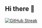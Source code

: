 ## Hi there 👋

[![GitHub Streak](https://github-readme-streak-stats.herokuapp.com?user=shanulabdin&theme=dark&exclude_days=Sat)](https://git.io/streak-stats)

<!--
**shanulabdin/shanulabdin** is a ✨ _special_ ✨ repository because its `README.md` (this file) appears on your GitHub profile.

Here are some ideas to get you started:

- 🔭 I’m currently working on ...
- 🌱 I’m currently learning ...
- 👯 I’m looking to collaborate on ...
- 🤔 I’m looking for help with ...
- 💬 Ask me about ...
- 📫 How to reach me: ...
- 😄 Pronouns: ...
- ⚡ Fun fact: ...
-->
